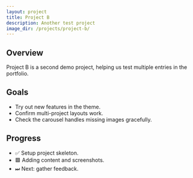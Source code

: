 ```yaml
---
layout: project
title: Project B
description: Another test project
image_dir: /projects/project-b/
---
```


## Overview
Project B is a second demo project, helping us test multiple entries in the portfolio.

## Goals
- Try out new features in the theme.
- Confirm multi-project layouts work.
- Check the carousel handles missing images gracefully.

## Progress
- ✅ Setup project skeleton.  
- 🟩 Adding content and screenshots.  
- ⏭ Next: gather feedback.
